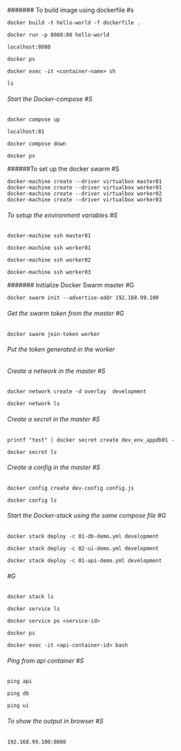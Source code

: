 ####### To build image using dockerfile #s
```
docker build -t hello-world -f dockerfile .

docker run -p 8080:80 hello-world

localhost:8080

docker ps

docker exec -it <container-name> sh

ls
```
###### Start the Docker-compose #S
```
docker compose up

localhost:81

docker compose down

docker ps
```

######To set up the docker swarm #S
```
docker-machine create --driver virtualbox master01
docker-machine create --driver virtualbox worker01
docker-machine create --driver virtualbox worker02
docker-machine create --driver virtualbox worker03

```
###### To setup the environment variables #S

```
docker-machine ssh master01

docker-machine ssh worker01

docker-machine ssh worker02

docker-machine ssh worker03

```

####### Initialize Docker Swarm master #G
```
docker swarm init --advertise-addr 192.168.99.100
```

###### Get the swarm token from the master #G
```
docker swarm join-token worker
```

###### Put the token generated in the worker

###### Create a network in the master #S
```
docker network create -d overlay  development

docker network ls
```

###### Create a secret in the master #S
```
printf "test" | docker secret create dev_env_appdb01 -

docker secret ls
```

###### Create a config in the master #S
```
docker config create dev-config config.js 

docker config ls
```

###### Start the Docker-stack using the same compose file #G

```
docker stack deploy -c 01-db-demo.yml development

docker stack deploy -c 02-ui-demo.yml development

docker stack deploy -c 01-api-demo.yml development

```
###### #G
```
docker stack ls

docker service ls

docker service ps <service-id>

docker ps

docker exec -it <api-container-id> bash

```
###### Ping from api container #S
```
ping api

ping db

ping ui
```

###### To show the output in browser #S
```
192.168.99.100:8080
```
